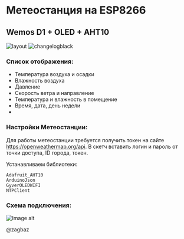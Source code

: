 # Метеостанция на ESP8266
## Wemos D1 + OLED + AHT10

![layout](https://github.com/zagbaz/Arduino_project/tree/main/Meteo_Station/images/layout.jpg)
![changelogblack]([https://github.com/zagbaz/Arduino_project/tree/main/Meteo_Station/images/layout.jpg]) 

### Список отображения:

- Температура воздуха и осадки
- Влажность воздуха
- Давление
- Скорость ветра и направление
- Температура и влажность в помещение
- Время, дата, день недели
- 
### Настройки Метеостанции:

Для работы метеостанции требуется получить токен на сайте https://openweathermap.org/api.
В скетч вставить логин и пароль от точки доступа, ID города, токен.

Устанавливаем библиотеки:
```
Adafruit_AHT10
ArduinoJson
GyverOLEDWIFI
NTPClient
```

### Схема подключения:

![Image alt](https://github.com/zagbaz/Arduino_project/tree/main/Meteo_Station/images/scheme.jpg)

@zagbaz
